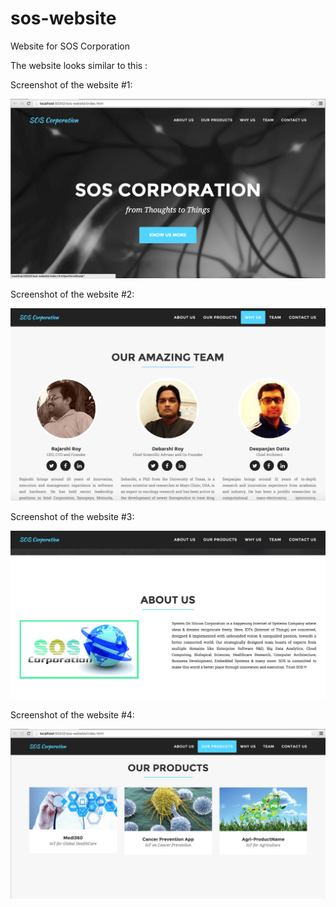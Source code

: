 # sos-website

Website for SOS Corporation

The website looks similar to this :

Screenshot of the website #1:

![ScreenShot](/screenshots/sos11.png)

Screenshot of the website #2:

![ScreenShot](/screenshots/sos2.png)

Screenshot of the website #3:

![ScreenShot](/screenshots/sos3.png)

Screenshot of the website #4:

![ScreenShot](/screenshots/sos4.png)




